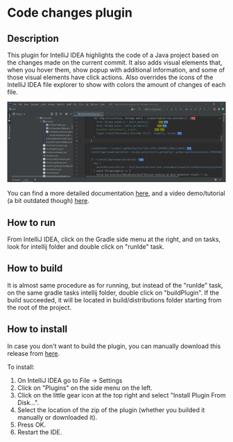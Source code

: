 # Code changes plugin

## Description
This plugin for IntelliJ IDEA highlights the code of a Java project based on the changes made on the current commit. It also adds visual elements that, when you hover them, show popup with additional information, and some of those visual elements have click actions. Also overrides the icons of the IntelliJ IDEA file explorer to show with colors the amount of changes of each file.

![Screenshot](screenshot.png)

You can find a more detailed documentation [here](https://drive.google.com/file/d/10WUMjam9sBdOQWg-KSrVUyd6ac_nvbG3/view?usp=sharing), and a video demo/tutorial (a bit outdated though) [here](https://drive.google.com/file/d/165ZrBeBLZlIeIR58afpkftSMYStX3hE_/view?usp=sharing).

## How to run

From IntelliJ IDEA, click on the Gradle side menu at the right, and on tasks, look for intellij folder and double click on "runIde" task.

## How to build

It is almost same procedure as for running, but instead of the "runIde" task, on the same gradle tasks intellij folder, double click on "buildPlugin". If the build succeeded, it will be located in build/distributions folder starting from the root of the project.

## How to install

In case you don't want to build the plugin, you can manually download this release from [here](https://drive.google.com/file/d/12e6EWt3GMlsoML-LlDCuua_4ETQHN_i5/view?usp=sharing).

To install:

1. On IntelliJ IDEA go to File -> Settings
2. Click on "Plugins" on the side menu on the left.
3. Click on the little gear icon at the top right and select "Install Plugin From Disk...".
4. Select the location of the zip of the plugin (whether you builded it manually or downloaded it).
5. Press OK.
6. Restart the IDE.